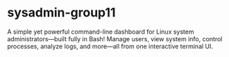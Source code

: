 # sysadmin-group11
A simple yet powerful command-line dashboard for Linux system administrators—built fully in Bash! Manage users, view system info, control processes, analyze logs, and more—all from one interactive terminal UI.
